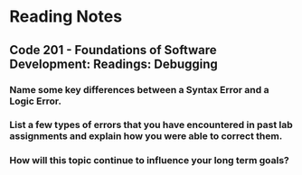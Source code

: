 # Reading Notes


## Code 201 - Foundations of Software Development: Readings: Debugging

### Name some key differences between a Syntax Error and a Logic Error.

### List a few types of errors that you have encountered in past lab assignments and explain how you were able to correct them.


### How will this topic continue to influence your long term goals?